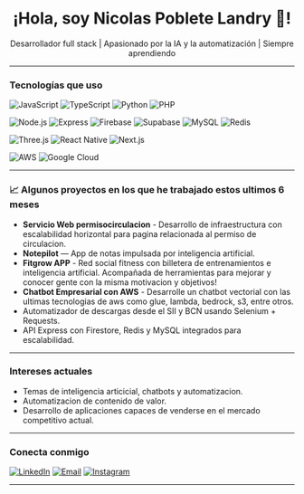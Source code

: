   <h1 align="center">¡Hola, soy Nicolas Poblete Landry 👋!</h1>

<p align="center">
  Desarrollador full stack | Apasionado por la IA y la automatización | Siempre aprendiendo
</p>

---

### Tecnologías que uso

![JavaScript](https://img.shields.io/badge/-JavaScript-F7DF1E?logo=javascript&logoColor=black&style=flat-square)
![TypeScript](https://img.shields.io/badge/-TypeScript-3178C6?logo=typescript&logoColor=white&style=flat-square)
![Python](https://img.shields.io/badge/-Python-3776AB?logo=python&logoColor=white&style=flat-square)
![PHP](https://img.shields.io/badge/-PHP-777BB4?logo=php&logoColor=white&style=flat-square)

![Node.js](https://img.shields.io/badge/-Node.js-339933?logo=node.js&logoColor=white&style=flat-square)
![Express](https://img.shields.io/badge/-Express.js-000000?logo=express&logoColor=white&style=flat-square)
![Firebase](https://img.shields.io/badge/-Firebase-FFCA28?logo=firebase&logoColor=black&style=flat-square)
![Supabase](https://img.shields.io/badge/-Supabase-3ECF8E?logo=supabase&logoColor=white&style=flat-square)
![MySQL](https://img.shields.io/badge/-MySQL-4479A1?logo=mysql&logoColor=white&style=flat-square)
![Redis](https://img.shields.io/badge/-Redis-DC382D?logo=redis&logoColor=white&style=flat-square)

![Three.js](https://img.shields.io/badge/-Three.js-000000?logo=three.js&logoColor=white&style=flat-square)
![React Native](https://img.shields.io/badge/-React%20Native-61DAFB?logo=react&logoColor=black&style=flat-square)
![Next.js](https://img.shields.io/badge/-Next.js-000000?logo=next.js&logoColor=white&style=flat-square)

![AWS](https://img.shields.io/badge/-AWS-232F3E?logo=amazon-aws&logoColor=white&style=flat-square)
![Google Cloud](https://img.shields.io/badge/-Google%20Cloud-4285F4?logo=google-cloud&logoColor=white&style=flat-square)


---

### 📈 Algunos proyectos en los que he trabajado estos ultimos 6 meses
- **Servicio Web permisocirculacion** - Desarrollo de infraestructura con escalabilidad horizontal para pagina relacionada al permiso de circulacion.
- **Notepilot** — App de notas impulsada por inteligencia artificial.
- **Fitgrow APP** - Red social fitness con billetera de entrenamientos e inteligencia artificial. Acompañada de herramientas para mejorar y conocer gente con la misma motivacion y objetivos!
- **Chatbot Empresarial con AWS** - Desarrolle un chatbot vectorial con las ultimas tecnologias de aws como glue, lambda, bedrock, s3, entre otros.
- Automatizador de descargas desde el SII y BCN usando Selenium + Requests.
- API Express con Firestore, Redis y MySQL integrados para escalabilidad.


---

### Intereses actuales

- Temas de inteligencia articicial, chatbots y automatizacion.
- Automatizacion de contenido de valor.
- Desarrollo de aplicaciones capaces de venderse en el mercado competitivo actual.

---

### Conecta conmigo

[![LinkedIn](https://img.shields.io/badge/-LinkedIn-0A66C2?logo=linkedin&logoColor=white&style=flat-square)](https://linkedin.com/in/tuusuario)
[![Email](https://img.shields.io/badge/-Email-D14836?logo=gmail&logoColor=white&style=flat-square)](mailto:tuemail@gmail.com)
[![Instagram](https://img.shields.io/badge/-Instagram-E4405F?logo=instagram&logoColor=white&style=flat-square)](https://instagram.com/tuusuario)

---


